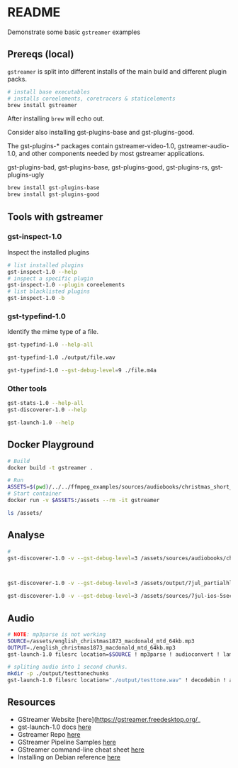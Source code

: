 # README  

Demonstrate some basic `gstreamer` examples  

## Prereqs (local)

`gstreamer` is split into different installs of the main build and different plugin packs.  

```sh
# install base executables
# installs coreelements, coretracers & staticelements
brew install gstreamer
```

After installing `brew` will echo out.  

Consider also installing gst-plugins-base and gst-plugins-good.  

The gst-plugins-* packages contain gstreamer-video-1.0, gstreamer-audio-1.0, and other components needed by most gstreamer applications.  

gst-plugins-bad, gst-plugins-base, gst-plugins-good, gst-plugins-rs, gst-plugins-ugly  

```sh
brew install gst-plugins-base
brew install gst-plugins-good
```

## Tools with gstreamer

### gst-inspect-1.0

Inspect the installed plugins  

```sh
# list installed plugins
gst-inspect-1.0 --help 
# inspect a specific plugin
gst-inspect-1.0 --plugin coreelements
# list blacklisted plugins
gst-inspect-1.0 -b
```

### gst-typefind-1.0

Identify the mime type of a file.  

```sh
gst-typefind-1.0 --help-all 

gst-typefind-1.0 ./output/file.wav

gst-typefind-1.0 --gst-debug-level=9 ./file.m4a
```

### Other tools

```sh
gst-stats-1.0 --help-all    
gst-discoverer-1.0 --help 
```


```sh
gst-launch-1.0 --help 
```

## Docker Playground

```sh
# Build
docker build -t gstreamer . 

# Run
ASSETS=$(pwd)/../../ffmpeg_examples/sources/audiobooks/christmas_short_works_2008_0812_64kb_mp3
# Start container
docker run -v $ASSETS:/assets --rm -it gstreamer 

ls /assets/
```

## Analyse

```sh
# 
gst-discoverer-1.0 -v --gst-debug-level=3 /assets/sources/audiobooks/christmas_short_works_2008_0812_64kb_mp3/dutch_kerstfeest_bilderdijk_ezwa_64kb.mp3



gst-discoverer-1.0 -v --gst-debug-level=3 /assets/output/7jul_partialhlsaac_matchdurations_hls/file0.ts

gst-discoverer-1.0 -v --gst-debug-level=3 /assets/sources/7jul-ios-5seconds-30min/0000001.mp4 

```

## Audio

```sh
# NOTE: mp3parse is not working
SOURCE=/assets/english_christmas1873_macdonald_mtd_64kb.mp3
OUTPUT=./english_christmas1873_macdonald_mtd_64kb.mp3
gst-launch-1.0 filesrc location=$SOURCE ! mp3parse ! audioconvert ! lame ! filesink location=$OUTPUT

# spliting audio into 1 second chunks.
mkdir -p ./output/testtonechunks
gst-launch-1.0 filesrc location="./output/testtone.wav" ! decodebin ! audioconvert ! splitmuxsink location=./output/testtonechunks/file_%03d.wav muxer=wavenc max-size-time=1000000000
```




## Resources

* GStreamer Website [here](https://gstreamer.freedesktop.org/_
* gst-launch-1.0 docs [here](https://gstreamer.freedesktop.org/documentation/tools/gst-launch.html?gi-language=c)
* Gstreamer Repo [here](https://gitlab.freedesktop.org/gstreamer/gstreamer)  
* GStreamer Pipeline Samples [here](https://gist.github.com/hum4n0id/cda96fb07a34300cdb2c0e314c14df0a)
* GStreamer command-line cheat sheet [here](https://github.com/matthew1000/gstreamer-cheat-sheet)
* Installing on Debian reference [here](https://gstreamer.freedesktop.org/documentation/installing/on-linux.html?gi-language=c)  
